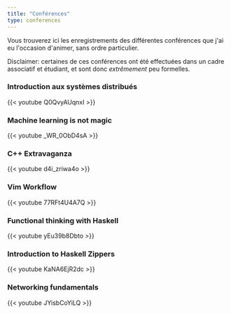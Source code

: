 ```yaml
---
title: "Conférences"
type: conferences
---
```


Vous trouverez ici les enregistrements des différentes conférences que j'ai eu l'occasion d'animer, sans ordre particulier.

Disclaimer: certaines de ces conférences ont été effectuées dans un cadre associatif et étudiant, et sont donc *extrêmement* peu formelles.


### Introduction aux systèmes distribués

{{< youtube Q0QvyAUqnxI >}}

### Machine learning is not magic

{{< youtube _WR_0ObD4sA >}}

### C++ Extravaganza

{{< youtube d4i_zriwa4o >}}

### Vim Workflow

{{< youtube 77RFt4U4A7Q >}}

### Functional thinking with Haskell

{{< youtube yEu39b8Dbto >}}

### Introduction to Haskell Zippers

{{< youtube KaNA6EjR2dc >}}

### Networking fundamentals

{{< youtube JYisbCoYiLQ >}}
